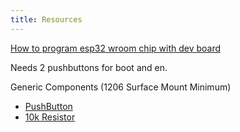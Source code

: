 ```yaml
---
title: Resources
---
```


[How to program esp32 wroom chip with dev board](https://www.youtube.com/watch?v=ndEeFQ5mi_g)

Needs 2 pushbuttons for boot and en.

Generic Components (1206 Surface Mount Minimum)

- [PushButton](https://www.digikey.com/en/products/detail/omron-electronics-inc-emc-div/B3U-1000P/1534338)
- [10k Resistor](https://www.digikey.com/en/products/detail/yageo/RC1206FR-0710KL/728483)
